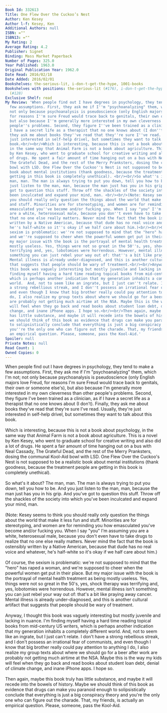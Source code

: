 ```yaml
---
Book Id: 332613
Title: One Flew Over the Cuckoo’s Nest
Author: Ken Kesey
Author l-f: Kesey, Ken
Additional Authors: null
ISBN: =""
ISBN13: =""
My Rating: 2
Average Rating: 4.2
Publisher: Signet
Binding: Mass Market Paperback
Number of Pages: 325.0
Year Published: 1963.0
Original Publication Year: 1962.0
Date Read: 2016/02/18
Date Added: 2016/02/01
Bookshelves: the-serious-lit, i-don-t-get-the-hype, 1001-books
Bookshelves with positions: the-serious-lit (#176), i-don-t-get-the-hype (#17), 1001-books
  (#128)
Exclusive Shelf: read
My Review: 'When people find out I have degrees in psychology, they tend to make a
  few assumptions. First, they ask me if I''m "psychoanalyzing" them, which I''m not;
  not only because psychoanalysis is pseudoscience (only English majors love Freud,
  for reasons I''m sure Freud would trace back to genitals, their own or someone else''s),
  but also because I''m generally more interested in my own cleverness than other
  people''s problems. Second, they figure I''ve been trained as a clinician, as if
  I have a secret life as a therapist that no one knows about (I don''t). Finally,
  they ask me about books they''ve read that they''re sure I''ve read. Usually, they''re
  just interested in self-help drivel, but sometimes they want to talk about this
  book.<br/><br/>Which is interesting, because this is not a book about psychology,
  in the same way that Animal Farm is not a book about agriculture. This is a novel
  by Ken Kesey, who went to graduate school for creative writing and also did a lot
  of drugs. He spent a fair amount of time hanging out on a bus with Neal Cassady,
  The Grateful Dead, and the rest of the Merry Pranksters, dosing the communal Kool-Aid
  bowl with LSD. One Flew Over the Cuckoo''s Nest is not supposed to be a realistic
  book about mental institutions (thank goodness, because the treatment people are
  getting in this book is completely unethical). <br/><br/>So what''s it about? The
  man, man. The man is always trying to put you down, tell you how to be. And you
  just listen to the man, man, because the man just has you in his grip. And you''ve
  got to question this stuff. Throw off the shackles of the society into which you''ve
  been inculcated and expand your mind, man. <br/><br/>(Note: Kesey seems to think
  you should really only question the things about the world that make it less fun
  and stuff. Minorities are for stereotyping, and women are for reminding you how
  emasculated you''ve become and/or fucking you. When I say "you" I''m assuming you
  are a white, heterosexual male, because you don''t even have to take drugs to realize
  that no one else really matters. Never mind the fact that the book is ostensibly
  written by a Native American, because that dude has no real voice and whatever,
  he''s half-white so it''s okay if we half care about him.)<br/><br/>Of course, the
  sexism is problematic: we''re not supposed to mind that the "hero" has raped a woman,
  and we''re supposed to cheer when the powerful women get put in their place. But
  my major issue with the book is the portrayal of mental health treatment as being
  mostly useless. Yes, things were not so great in the 50''s, yes, shock therapy was
  terrifying and, yes, lobotomies were horrendous. However, mental illness isn''t
  something you can just rebel your way out of: that''s a bit like praying away cancer.
  Mental illness is already under-diagnosed, and this is another cultural artifact
  that suggests that people should be wary of treatment.<br/><br/>Anyway, I thought
  this book was vaguely interesting but mostly juvenile and lacking in nuance. I''m
  finding myself having a hard time reading topical books from mid-century US writers,
  which is perhaps another indication that my generation inhabits a completely different
  world.  And, not to seem like an ingrate, but I just can''t relate. I don''t have
  a strong rebellious streak, and I don''t possess an irrational fear of communists,
  and even though I know that big brother really could pay attention to anything I
  do, I also realize my group texts about where we should go for a beer after work
  are probably not getting much airtime at the NSA. Maybe this is the way my kids
  will feel when they go back and read books about student loan debt, denial of climate
  change, and inane iPhone apps. I hope so.<br/><br/>Then again, maybe this book truly
  has little substance, and maybe it will recede into the bowels of history. Maybe
  we should think of this book as evidence that drugs can make you paranoid enough
  to solipsistically conclude that everything is just a big conspiracy theory and
  you''re the only one who can figure out the charade. That, my friends, is actually
  an empirical question. Please, someone, pass the Kool-Aid.'
Spoiler: null
Private Notes: null
Read Count: 1
Owned Copies: 0
---
```


When people find out I have degrees in psychology, they tend to make a few assumptions. First, they ask me if I'm "psychoanalyzing" them, which I'm not; not only because psychoanalysis is pseudoscience (only English majors love Freud, for reasons I'm sure Freud would trace back to genitals, their own or someone else's), but also because I'm generally more interested in my own cleverness than other people's problems. Second, they figure I've been trained as a clinician, as if I have a secret life as a therapist that no one knows about (I don't). Finally, they ask me about books they've read that they're sure I've read. Usually, they're just interested in self-help drivel, but sometimes they want to talk about this book.<br/><br/>Which is interesting, because this is not a book about psychology, in the same way that Animal Farm is not a book about agriculture. This is a novel by Ken Kesey, who went to graduate school for creative writing and also did a lot of drugs. He spent a fair amount of time hanging out on a bus with Neal Cassady, The Grateful Dead, and the rest of the Merry Pranksters, dosing the communal Kool-Aid bowl with LSD. One Flew Over the Cuckoo's Nest is not supposed to be a realistic book about mental institutions (thank goodness, because the treatment people are getting in this book is completely unethical). <br/><br/>So what's it about? The man, man. The man is always trying to put you down, tell you how to be. And you just listen to the man, man, because the man just has you in his grip. And you've got to question this stuff. Throw off the shackles of the society into which you've been inculcated and expand your mind, man. <br/><br/>(Note: Kesey seems to think you should really only question the things about the world that make it less fun and stuff. Minorities are for stereotyping, and women are for reminding you how emasculated you've become and/or fucking you. When I say "you" I'm assuming you are a white, heterosexual male, because you don't even have to take drugs to realize that no one else really matters. Never mind the fact that the book is ostensibly written by a Native American, because that dude has no real voice and whatever, he's half-white so it's okay if we half care about him.)<br/><br/>Of course, the sexism is problematic: we're not supposed to mind that the "hero" has raped a woman, and we're supposed to cheer when the powerful women get put in their place. But my major issue with the book is the portrayal of mental health treatment as being mostly useless. Yes, things were not so great in the 50's, yes, shock therapy was terrifying and, yes, lobotomies were horrendous. However, mental illness isn't something you can just rebel your way out of: that's a bit like praying away cancer. Mental illness is already under-diagnosed, and this is another cultural artifact that suggests that people should be wary of treatment.<br/><br/>Anyway, I thought this book was vaguely interesting but mostly juvenile and lacking in nuance. I'm finding myself having a hard time reading topical books from mid-century US writers, which is perhaps another indication that my generation inhabits a completely different world.  And, not to seem like an ingrate, but I just can't relate. I don't have a strong rebellious streak, and I don't possess an irrational fear of communists, and even though I know that big brother really could pay attention to anything I do, I also realize my group texts about where we should go for a beer after work are probably not getting much airtime at the NSA. Maybe this is the way my kids will feel when they go back and read books about student loan debt, denial of climate change, and inane iPhone apps. I hope so.<br/><br/>Then again, maybe this book truly has little substance, and maybe it will recede into the bowels of history. Maybe we should think of this book as evidence that drugs can make you paranoid enough to solipsistically conclude that everything is just a big conspiracy theory and you're the only one who can figure out the charade. That, my friends, is actually an empirical question. Please, someone, pass the Kool-Aid.
